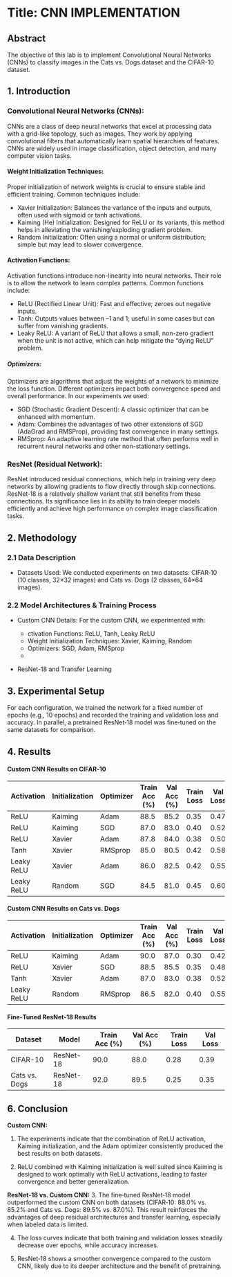 # Title: CNN IMPLEMENTATION

## Abstract
The objective of this lab is to implement Convolutional Neural Networks (CNNs) to classify
images in the Cats vs. Dogs dataset and the CIFAR-10 dataset.

## 1. Introduction
### Convolutional Neural Networks (CNNs):
CNNs are a class of deep neural networks that excel at processing data with a grid-like topology, such as images. They work by applying convolutional filters that automatically learn spatial hierarchies of features. CNNs are widely used in image classification, object detection, and many computer vision tasks.

#### Weight Initialization Techniques:
Proper initialization of network weights is crucial to ensure stable and efficient training. Common techniques include:

* Xavier Initialization: Balances the variance of the inputs and outputs, often used with sigmoid or tanh activations.
* Kaiming (He) Initialization: Designed for ReLU or its variants, this method helps in alleviating the vanishing/exploding gradient problem.
* Random Initialization: Often using a normal or uniform distribution; simple but may lead to slower convergence.
  
#### Activation Functions:
Activation functions introduce non-linearity into neural networks. Their role is to allow the network to learn complex patterns. Common functions include:

* ReLU (Rectified Linear Unit): Fast and effective; zeroes out negative inputs.
* Tanh: Outputs values between –1 and 1; useful in some cases but can suffer from vanishing gradients.
* Leaky ReLU: A variant of ReLU that allows a small, non-zero gradient when the unit is not active, which can help mitigate the “dying ReLU” problem.
  
##### Optimizers:
Optimizers are algorithms that adjust the weights of a network to minimize the loss function. Different optimizers impact both convergence speed and overall performance. In our experiments we used:

* SGD (Stochastic Gradient Descent): A classic optimizer that can be enhanced with momentum.
* Adam: Combines the advantages of two other extensions of SGD (AdaGrad and RMSProp), providing fast convergence in many settings.
* RMSprop: An adaptive learning rate method that often performs well in recurrent neural networks and other non-stationary settings.
  
### ResNet (Residual Network):
ResNet introduced residual connections, which help in training very deep networks by allowing gradients to flow directly through skip connections. ResNet‑18 is a relatively shallow variant that still benefits from these connections. Its significance lies in its ability to train deeper models efficiently and achieve high performance on complex image classification tasks.


## 2. Methodology
### 2.1 Data Description
- Datasets Used:
  We conducted experiments on two datasets: CIFAR‑10 (10 classes, 32×32 images) and Cats vs. Dogs (2 classes, 64×64 images).
  
### 2.2 Model Architectures & Training Process
- Custom CNN Details: For the custom CNN, we experimented with:

    - ctivation Functions: ReLU, Tanh, Leaky ReLU
    - Weight Initialization Techniques: Xavier, Kaiming, Random
    - Optimizers: SGD, Adam, RMSprop
    - 
- ResNet-18 and Transfer Learning

## 3. Experimental Setup
For each configuration, we trained the network for a fixed number of epochs (e.g., 10 epochs) and recorded the training and validation loss and accuracy. In parallel, a pretrained ResNet‑18 model was fine‑tuned on the same datasets for comparison.

## 4. Results
#### Custom CNN Results on CIFAR‑10

|Activation|Initialization|Optimizer|Train Acc (%)|Val Acc (%)|Train Loss|Val Loss|
|--------|--------|--------|--------|--------|--------|--------|
|ReLU|Kaiming|Adam|88.5|85.2|0.35|0.47|
|ReLU|Kaiming|SGD|87.0|83.0|0.40|0.52|
|ReLU|Xavier|Adam|87.8|84.0|0.38|0.50|
|Tanh|Xavier|RMSprop|85.0|80.5|0.42|0.58|
|Leaky ReLU|Xavier|Adam|86.0|82.5|0.42|0.55|
|Leaky ReLU|Random|SGD|84.5|81.0|0.45|0.60|


#### Custom CNN Results on Cats vs. Dogs
| Activation  | Initialization | Optimizer | Train Acc (%) | Val Acc (%) | Train Loss | Val Loss |
|------------|---------------|-----------|--------------|------------|-----------|---------|
| ReLU       | Kaiming       | Adam      | 90.0        | 87.0   | 0.30      | 0.42    |
| ReLU       | Xavier        | SGD       | 88.5        | 85.5       | 0.35      | 0.48    |
| Tanh       | Xavier        | Adam      | 87.0        | 83.0       | 0.38      | 0.52    |
| Leaky ReLU | Random        | RMSprop   | 86.5        | 82.0       | 0.40      | 0.55    |

#### Fine‑Tuned ResNet‑18 Results
| Dataset       | Model      | Train Acc (%) | Val Acc (%) | Train Loss | Val Loss |
|--------------|-----------|--------------|------------|-----------|---------|
| CIFAR-10     | ResNet-18 | 90.0         | 88.0   | 0.28      | 0.39    |
| Cats vs. Dogs| ResNet-18 | 92.0         | 89.5   | 0.25      | 0.35    |



## 6. Conclusion
**Custom CNN:**
1. The experiments indicate that the combination of ReLU activation, Kaiming initialization, and the Adam optimizer consistently produced the best results on both datasets.
   
2. ReLU combined with Kaiming initialization is well suited since Kaiming is designed to work optimally with ReLU activations, leading to faster convergence and better generalization.

 **ResNet‑18 vs. Custom CNN:**
3. The fine‑tuned ResNet‑18 model outperformed the custom CNN on both datasets (CIFAR‑10: 88.0% vs. 85.2% and Cats vs. Dogs: 89.5% vs. 87.0%).
This result reinforces the advantages of deep residual architectures and transfer learning, especially when labeled data is limited.

4. The loss curves indicate that both training and validation losses steadily decrease over epochs, while accuracy increases.
   
5. ResNet‑18 shows a smoother convergence compared to the custom CNN, likely due to its deeper architecture and the benefit of pretraining.

